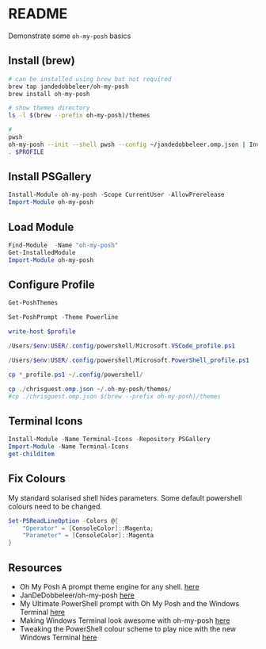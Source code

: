 # README

Demonstrate some `oh-my-posh` basics

## Install (brew)

```sh
# can be installed using brew but not required
brew tap jandedobbeleer/oh-my-posh
brew install oh-my-posh

# show themes directory
ls -l $(brew --prefix oh-my-posh)/themes

# 
pwsh
oh-my-posh --init --shell pwsh --config ~/jandedobbeleer.omp.json | Invoke-Expression
. $PROFILE
```

## Install PSGallery

```ps1
Install-Module oh-my-posh -Scope CurrentUser -AllowPrerelease
Import-Module oh-my-posh   
```

## Load Module

```ps1
Find-Module  -Name "oh-my-posh"    
Get-InstalledModule
Import-Module oh-my-posh
```

## Configure Profile

```ps1
Get-PoshThemes       

Set-PoshPrompt -Theme Powerline     

write-host $profile

/Users/$env:USER/.config/powershell/Microsoft.VSCode_profile.ps1

/Users/$env:USER/.config/powershell/Microsoft.PowerShell_profile.ps1

cp *_profile.ps1 ~/.config/powershell/

cp ./chrisguest.omp.json ~/.oh-my-posh/themes/
#cp ./chrisguest.omp.json $(brew --prefix oh-my-posh)/themes 

```

## Terminal Icons

```ps1
Install-Module -Name Terminal-Icons -Repository PSGallery
Import-Module -Name Terminal-Icons
get-childitem
```

## Fix Colours

My standard solarised shell hides parameters.  Some default powershell colours need to be changed.  

```ps1
Set-PSReadLineOption -Colors @{
    "Operator" = [ConsoleColor]::Magenta;
    "Parameter" = [ConsoleColor]::Magenta
}
```

## Resources

* Oh My Posh A prompt theme engine for any shell. [here](https://ohmyposh.dev/docs/macos)
* JanDeDobbeleer/oh-my-posh [here](https://github.com/JanDeDobbeleer/oh-my-posh)
* My Ultimate PowerShell prompt with Oh My Posh and the Windows Terminal [here](https://www.hanselman.com/blog/my-ultimate-powershell-prompt-with-oh-my-posh-and-the-windows-terminal)
* Making Windows Terminal look awesome with oh-my-posh [here](https://zimmergren.net/making-windows-terminal-look-awesome-with-oh-my-posh/)
* Tweaking the PowerShell colour scheme to play nice with the new Windows Terminal [here](https://stevenknox.net/tweaking-powershell-color-scheme-to-play-nice-with-the-new-windows-terminal/)
